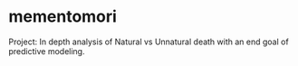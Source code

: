 # mementomori
Project: In depth analysis of Natural vs Unnatural death with an end goal of predictive modeling.
